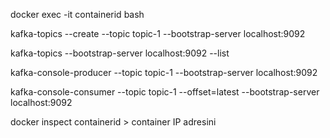 docker exec -it containerid bash

kafka-topics --create --topic topic-1 --bootstrap-server localhost:9092

kafka-topics --bootstrap-server localhost:9092 --list

kafka-console-producer --topic topic-1 --bootstrap-server localhost:9092

kafka-console-consumer --topic topic-1 --offset=latest --bootstrap-server localhost:9092

docker inspect containerid > container IP adresini 
